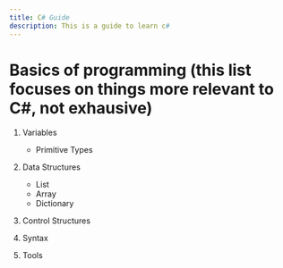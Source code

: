 ```yaml
---
title: C# Guide
description: This is a guide to learn c#
---
```


# Basics of programming (this list focuses on things more relevant to C#, not exhausive)

1. Variables
   - Primitive Types
1. Data Structures

   - List
   - Array
   - Dictionary

1. Control Structures
1. Syntax
1. Tools
